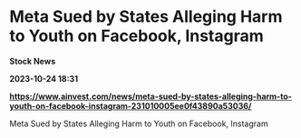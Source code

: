 # Meta Sued by States Alleging Harm to Youth on Facebook, Instagram
**Stock News**

**2023-10-24 18:31**

**https://www.ainvest.com/news/meta-sued-by-states-alleging-harm-to-youth-on-facebook-instagram-231010005ee0f43890a53036/**

Meta Sued by States Alleging Harm to Youth on Facebook, Instagram